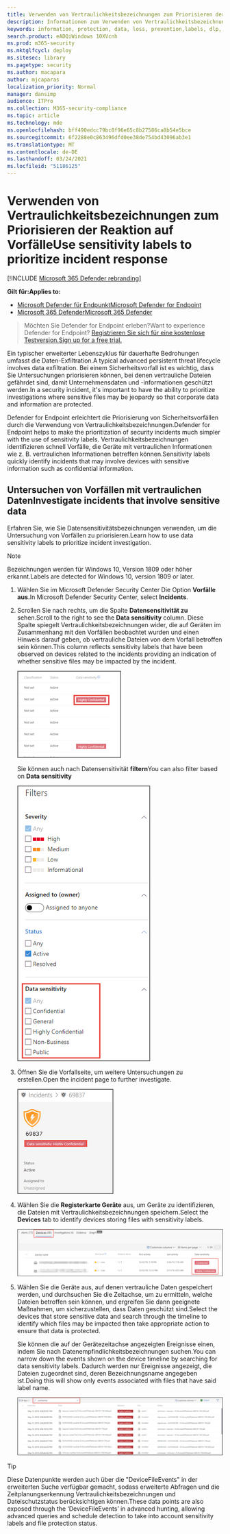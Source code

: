 ```yaml
---
title: Verwenden von Vertraulichkeitsbezeichnungen zum Priorisieren der Reaktion auf Vorfälle
description: Informationen zum Verwenden von Vertraulichkeitsbezeichnungen zum Priorisieren und Untersuchen von Vorfällen
keywords: information, protection, data, loss, prevention,labels, dlp, incident, investigate, investigation
search.product: eADQiWindows 10XVcnh
ms.prod: m365-security
ms.mktglfcycl: deploy
ms.sitesec: library
ms.pagetype: security
ms.author: macapara
author: mjcaparas
localization_priority: Normal
manager: dansimp
audience: ITPro
ms.collection: M365-security-compliance
ms.topic: article
ms.technology: mde
ms.openlocfilehash: bff490edcc79bc8f96e65c8b27586ca8b54e5bce
ms.sourcegitcommit: 6f2288e0c863496dfd0ee38de754bd43096ab3e1
ms.translationtype: MT
ms.contentlocale: de-DE
ms.lasthandoff: 03/24/2021
ms.locfileid: "51186125"
---
```

# <a name="use-sensitivity-labels-to-prioritize-incident-response"></a><span data-ttu-id="22e8c-104">Verwenden von Vertraulichkeitsbezeichnungen zum Priorisieren der Reaktion auf Vorfälle</span><span class="sxs-lookup"><span data-stu-id="22e8c-104">Use sensitivity labels to prioritize incident response</span></span>  

[!INCLUDE [Microsoft 365 Defender rebranding](../../includes/microsoft-defender.md)]

<span data-ttu-id="22e8c-105">**Gilt für:**</span><span class="sxs-lookup"><span data-stu-id="22e8c-105">**Applies to:**</span></span>
- [<span data-ttu-id="22e8c-106">Microsoft Defender für Endpunkt</span><span class="sxs-lookup"><span data-stu-id="22e8c-106">Microsoft Defender for Endpoint</span></span>](https://go.microsoft.com/fwlink/p/?linkid=2154037)
- [<span data-ttu-id="22e8c-107">Microsoft 365 Defender</span><span class="sxs-lookup"><span data-stu-id="22e8c-107">Microsoft 365 Defender</span></span>](https://go.microsoft.com/fwlink/?linkid=2118804)

> <span data-ttu-id="22e8c-108">Möchten Sie Defender for Endpoint erleben?</span><span class="sxs-lookup"><span data-stu-id="22e8c-108">Want to experience Defender for Endpoint?</span></span> [<span data-ttu-id="22e8c-109">Registrieren Sie sich für eine kostenlose Testversion.</span><span class="sxs-lookup"><span data-stu-id="22e8c-109">Sign up for a free trial.</span></span>](https://www.microsoft.com/microsoft-365/windows/microsoft-defender-atp?ocid=docs-wdatp-exposedapis-abovefoldlink) 


<span data-ttu-id="22e8c-110">Ein typischer erweiterter Lebenszyklus für dauerhafte Bedrohungen umfasst die Daten-Exfiltration.</span><span class="sxs-lookup"><span data-stu-id="22e8c-110">A typical advanced persistent threat lifecycle involves data exfiltration.</span></span> <span data-ttu-id="22e8c-111">Bei einem Sicherheitsvorfall ist es wichtig, dass Sie Untersuchungen priorisieren können, bei denen vertrauliche Dateien gefährdet sind, damit Unternehmensdaten und -informationen geschützt werden.</span><span class="sxs-lookup"><span data-stu-id="22e8c-111">In a security incident, it's important to have the ability to prioritize investigations where sensitive files may be jeopardy so that corporate data and information are protected.</span></span>

<span data-ttu-id="22e8c-112">Defender for Endpoint erleichtert die Priorisierung von Sicherheitsvorfällen durch die Verwendung von Vertraulichkeitsbezeichnungen.</span><span class="sxs-lookup"><span data-stu-id="22e8c-112">Defender for Endpoint helps to make the prioritization of security incidents much simpler with the use of sensitivity labels.</span></span> <span data-ttu-id="22e8c-113">Vertraulichkeitsbezeichnungen identifizieren schnell Vorfälle, die Geräte mit vertraulichen Informationen wie z. B. vertraulichen Informationen betreffen können.</span><span class="sxs-lookup"><span data-stu-id="22e8c-113">Sensitivity labels quickly identify incidents that may involve devices with sensitive information such as confidential information.</span></span> 

## <a name="investigate-incidents-that-involve-sensitive-data"></a><span data-ttu-id="22e8c-114">Untersuchen von Vorfällen mit vertraulichen Daten</span><span class="sxs-lookup"><span data-stu-id="22e8c-114">Investigate incidents that involve sensitive data</span></span>
<span data-ttu-id="22e8c-115">Erfahren Sie, wie Sie Datensensitivitätsbezeichnungen verwenden, um die Untersuchung von Vorfällen zu priorisieren.</span><span class="sxs-lookup"><span data-stu-id="22e8c-115">Learn how to use data sensitivity labels to prioritize incident investigation.</span></span>

>[!NOTE]
><span data-ttu-id="22e8c-116">Bezeichnungen werden für Windows 10, Version 1809 oder höher erkannt.</span><span class="sxs-lookup"><span data-stu-id="22e8c-116">Labels are detected for Windows 10, version 1809 or later.</span></span>

1. <span data-ttu-id="22e8c-117">Wählen Sie im Microsoft Defender Security Center Die Option **Vorfälle aus.**</span><span class="sxs-lookup"><span data-stu-id="22e8c-117">In Microsoft Defender Security Center, select **Incidents**.</span></span> 

2. <span data-ttu-id="22e8c-118">Scrollen Sie nach rechts, um die Spalte **Datensensitivität zu** sehen.</span><span class="sxs-lookup"><span data-stu-id="22e8c-118">Scroll to the right to see the **Data sensitivity** column.</span></span> <span data-ttu-id="22e8c-119">Diese Spalte spiegelt Vertraulichkeitsbezeichnungen wider, die auf Geräten im Zusammenhang mit den Vorfällen beobachtet wurden und einen Hinweis darauf geben, ob vertrauliche Dateien von dem Vorfall betroffen sein können.</span><span class="sxs-lookup"><span data-stu-id="22e8c-119">This column reflects sensitivity labels that have been observed on devices related to the incidents providing an indication of whether sensitive files may be impacted by the incident.</span></span>

    ![Abbildung der Datensensitivitätsspalte](images/data-sensitivity-column.png)

    <span data-ttu-id="22e8c-121">Sie können auch nach Datensensitivität **filtern**</span><span class="sxs-lookup"><span data-stu-id="22e8c-121">You can also filter based on **Data sensitivity**</span></span> 

    ![Abbildung des Datensensitivitätsfilters](images/data-sensitivity-filter.png)

3. <span data-ttu-id="22e8c-123">Öffnen Sie die Vorfallseite, um weitere Untersuchungen zu erstellen.</span><span class="sxs-lookup"><span data-stu-id="22e8c-123">Open the incident page to further investigate.</span></span>

    ![Abbildung der Details der Vorfallseite](images/incident-page.png)

4. <span data-ttu-id="22e8c-125">Wählen Sie die **Registerkarte Geräte** aus, um Geräte zu identifizieren, die Dateien mit Vertraulichkeitsbezeichnungen speichern.</span><span class="sxs-lookup"><span data-stu-id="22e8c-125">Select the **Devices** tab to identify devices storing files with sensitivity labels.</span></span>

    ![Abbildung der Registerkarte "Gerät"](images/investigate-devices-tab.png)
   

5. <span data-ttu-id="22e8c-127">Wählen Sie die Geräte aus, auf denen vertrauliche Daten gespeichert werden, und durchsuchen Sie die Zeitachse, um zu ermitteln, welche Dateien betroffen sein können, und ergreifen Sie dann geeignete Maßnahmen, um sicherzustellen, dass Daten geschützt sind.</span><span class="sxs-lookup"><span data-stu-id="22e8c-127">Select the devices that store sensitive data and search through the timeline to identify which files may be impacted then take appropriate action to ensure that data is protected.</span></span> 

   <span data-ttu-id="22e8c-128">Sie können die auf der Gerätezeitachse angezeigten Ereignisse einen, indem Sie nach Datenempfindlichkeitsbezeichnungen suchen.</span><span class="sxs-lookup"><span data-stu-id="22e8c-128">You can narrow down the events shown on the device timeline by searching for data sensitivity labels.</span></span> <span data-ttu-id="22e8c-129">Dadurch werden nur Ereignisse angezeigt, die Dateien zugeordnet sind, deren Bezeichnungsname angegeben ist.</span><span class="sxs-lookup"><span data-stu-id="22e8c-129">Doing this will show only events associated with files that have said label name.</span></span>

    ![Abbildung der Gerätezeitachse mit einengten Suchergebnissen basierend auf der Bezeichnung](images/machine-timeline-labels.png)


>[!TIP]
><span data-ttu-id="22e8c-131">Diese Datenpunkte werden auch über die "DeviceFileEvents" in der erweiterten Suche verfügbar gemacht, sodass erweiterte Abfragen und die Zeitplanungserkennung Vertraulichkeitsbezeichnungen und Dateischutzstatus berücksichtigen können.</span><span class="sxs-lookup"><span data-stu-id="22e8c-131">These data points are also exposed through the ‘DeviceFileEvents’ in advanced hunting, allowing advanced queries and schedule detection to take into account sensitivity labels and file protection status.</span></span> 
